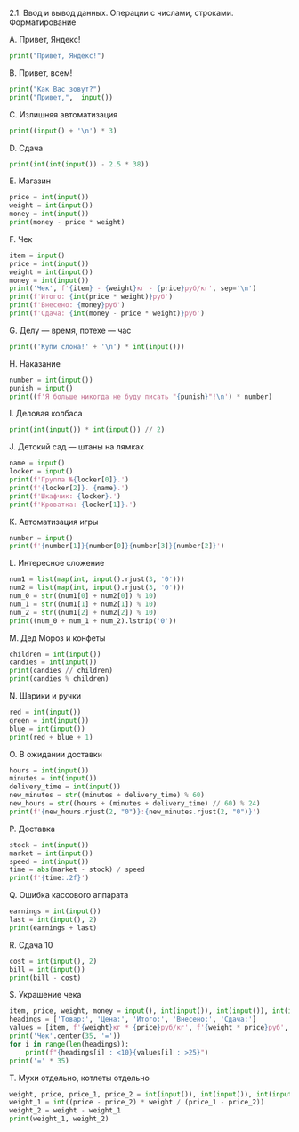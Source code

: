 2.1. Ввод и вывод данных. Операции с числами, строками. Форматирование

A. Привет, Яндекс!
```python
print("Привет, Яндекс!")    
```
B. Привет, всем!
```python
print("Как Вас зовут?")
print("Привет,",  input())
```
C. Излишняя автоматизация
```python
print((input() + '\n') * 3)
```
D. Сдача
```python
print(int(int(input()) - 2.5 * 38))
```
E. Магазин
```python
price = int(input())
weight = int(input())
money = int(input())
print(money - price * weight)
```
F. Чек
```python
item = input()
price = int(input())
weight = int(input())
money = int(input())
print('Чек', f'{item} - {weight}кг - {price}руб/кг', sep='\n')
print(f'Итого: {int(price * weight)}руб')
print(f'Внесено: {money}руб')
print(f'Сдача: {int(money - price * weight)}руб')
```
G. Делу — время, потехе — час
```python
print(('Купи слона!' + '\n') * int(input()))
```
H. Наказание
```python
number = int(input())
punish = input()
print((f'Я больше никогда не буду писать "{punish}"!\n') * number)
```
I. Деловая колбаса
```python
print(int(input()) * int(input()) // 2)
```
J. Детский сад — штаны на лямках
```python
name = input()
locker = input()
print(f'Группа №{locker[0]}.')
print(f'{locker[2]}. {name}.')
print(f'Шкафчик: {locker}.')
print(f'Кроватка: {locker[1]}.')
```
K. Автоматизация игры
```python
number = input()
print(f'{number[1]}{number[0]}{number[3]}{number[2]}')
```
L. Интересное сложение
```python
num1 = list(map(int, input().rjust(3, '0')))
num2 = list(map(int, input().rjust(3, '0')))
num_0 = str((num1[0] + num2[0]) % 10)
num_1 = str((num1[1] + num2[1]) % 10)
num_2 = str((num1[2] + num2[2]) % 10)
print((num_0 + num_1 + num_2).lstrip('0'))
```
M. Дед Мороз и конфеты
```python
children = int(input())
candies = int(input())
print(candies // children)
print(candies % children)
```
N. Шарики и ручки
```python
red = int(input())
green = int(input())
blue = int(input())
print(red + blue + 1)
```
O. В ожидании доставки
```python
hours = int(input())
minutes = int(input())
delivery_time = int(input())
new_minutes = str((minutes + delivery_time) % 60)
new_hours = str((hours + (minutes + delivery_time) // 60) % 24)
print(f'{new_hours.rjust(2, "0")}:{new_minutes.rjust(2, "0")}')
```
P. Доставка
```python
stock = int(input())
market = int(input())
speed = int(input())
time = abs(market - stock) / speed
print(f'{time:.2f}')
```
Q. Ошибка кассового аппарата
```python
earnings = int(input())
last = int(input(), 2)
print(earnings + last)
```
R. Сдача 10
```python
cost = int(input(), 2)
bill = int(input())
print(bill - cost)
```
S. Украшение чека
```python
item, price, weight, money = input(), int(input()), int(input()), int(input())
headings = ['Товар:', 'Цена:', 'Итого:', 'Внесено:', 'Сдача:']
values = [item, f'{weight}кг * {price}руб/кг', f'{weight * price}руб', f'{money}руб', f'{money - weight * price}руб']
print('Чек'.center(35, '='))
for i in range(len(headings)):
    print(f"{headings[i] : <10}{values[i] : >25}")
print('=' * 35)
```
T. Мухи отдельно, котлеты отдельно
```python
weight, price, price_1, price_2 = int(input()), int(input()), int(input()), int(input())
weight_1 = int((price - price_2) * weight / (price_1 - price_2))
weight_2 = weight - weight_1
print(weight_1, weight_2)
```
